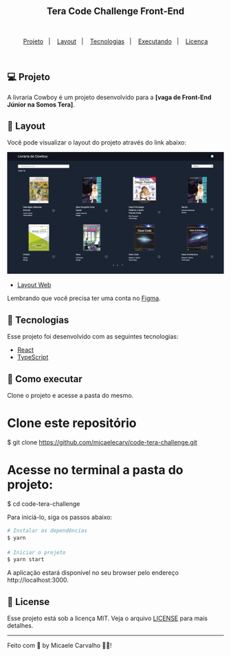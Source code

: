 <h2 align="center">
  Tera Code Challenge Front-End
</h2>

<br>

<p align="center">
  <a href="#project">Projeto</a>&nbsp;&nbsp;&nbsp;|&nbsp;&nbsp;&nbsp;
  <a href="#layout">Layout</a>&nbsp;&nbsp;&nbsp;|&nbsp;&nbsp;&nbsp;
  <a href="#technologies">Tecnologias</a>&nbsp;&nbsp;&nbsp;|&nbsp;&nbsp;&nbsp;
  <a href="#execution">Executando</a>&nbsp;&nbsp;&nbsp;|&nbsp;&nbsp;&nbsp;
  <a href="#license">Licença</a>
</p>
<br>

## 💻 Projeto

A livraria Cowboy é um projeto desenvolvido para a **[vaga de Front-End Júnior na Somos Tera]**.

## 🔖 Layout

Você pode visualizar o layout do projeto através do link abaixo:

<p align="center">
    <img alt="Livraria" src=".github/layout.png" width="720px" />
</p>

- [Layout Web](https://www.figma.com/file/NOheNk0mgaQkSpiq7i2ppR/Tera-Code-Challenge-FrontEnd?node-id=58%3A11) 

Lembrando que você precisa ter uma conta no [Figma](http://figma.com/).

## 🧪 Tecnologias

Esse projeto foi desenvolvido com as seguintes tecnologias:

- [React](https://reactjs.org)
- [TypeScript](https://www.typescriptlang.org/)

## 🚀 Como executar

Clone o projeto e acesse a pasta do mesmo.

# Clone este repositório
$ git clone https://github.com/micaelecarv/code-tera-challenge.git
# Acesse no terminal a pasta do projeto:
$ cd code-tera-challenge 

Para iniciá-lo, siga os passos abaixo:
```bash
# Instalar as dependências
$ yarn

# Iniciar o projeto
$ yarn start
```
A aplicação estará disponível no seu browser pelo endereço http://localhost:3000.

## 📝 License

Esse projeto está sob a licença MIT. Veja o arquivo [LICENSE](LICENSE.md) para mais detalhes.

---

Feito com 🖤 by Micaele Carvalho 👋🏻!
